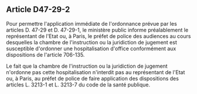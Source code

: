 Article D47-29-2
----
Pour permettre l'application immédiate de l'ordonnance prévue par les articles
D. 47-29 et D. 47-29-1, le ministère public informe préalablement le
représentant de l'Etat ou, à Paris, le préfet de police des audiences au cours
desquelles la chambre de l'instruction ou la juridiction de jugement est
susceptible d'ordonner une hospitalisation d'office conformément aux
dispositions de l'article 706-135.

Le fait que la chambre de l'instruction ou la juridiction de jugement n'ordonne
pas cette hospitalisation n'interdit pas au représentant de l'Etat ou, à Paris,
au préfet de police de faire application des dispositions des articles L. 3213-1
et L. 3213-7 du code de la santé publique.
